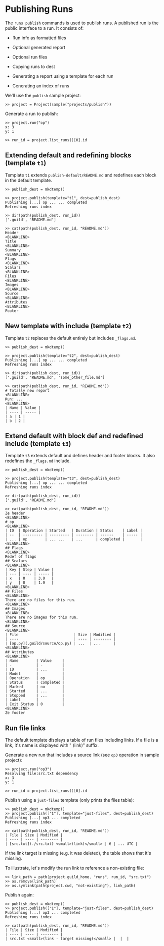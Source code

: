 # Publishing Runs

The `runs publish` commands is used to publish runs. A published run
is the public interface to a run. It consists of:

- Run info as formatted files
- Optional generated report
- Optional run files



- Copying runs to dest
- Generating a report using a template for each run
- Generating an index of runs

We'll use the `publish` sample project:

    >> project = Project(sample("projects/publish"))

Generate a run to publish:

    >> project.run("op")
    x: 3
    y: 1

    >> run_id = project.list_runs()[0].id

## Extending default and redefining blocks (template `t1`)

Template `t1` extends `publish-default/README.md` and redefines each
block in the default template.

    >> publish_dest = mkdtemp()

    >> project.publish(template="t1", dest=publish_dest)
    Publishing [...] op ... ... completed
    Refreshing runs index

    >> dir(path(publish_dest, run_id))
    ['.guild', 'README.md']

    >> cat(path(publish_dest, run_id, "README.md"))
    Header
    <BLANKLINE>
    Title
    <BLANKLINE>
    Summary
    <BLANKLINE>
    Flags
    <BLANKLINE>
    Scalars
    <BLANKLINE>
    Files
    <BLANKLINE>
    Images
    <BLANKLINE>
    Source
    <BLANKLINE>
    Attributes
    <BLANKLINE>
    Footer

## New template with include (template `t2`)

Template `t2` replaces the default entirely but includes `_flags.md`.

    >> publish_dest = mkdtemp()

    >> project.publish(template="t2", dest=publish_dest)
    Publishing [...] op ... ... completed
    Refreshing runs index

    >> dir(path(publish_dest, run_id))
    ['.guild', 'README.md', 'some_other_file.md']

    >> cat(path(publish_dest, run_id, "README.md"))
    # Totally new report
    <BLANKLINE>
    Run: ...
    <BLANKLINE>
    | Name | Value |
    | ---- | ----- |
    | a | 1 |
    | b | 2 |

## Extend default with block def and redefined include (template `t3`)

Template `t3` extends default and defines header and footer blocks. It
also redefines the `_flags.md` include.

    >> publish_dest = mkdtemp()

    >> project.publish(template="t3", dest=publish_dest)
    Publishing [...] op ... ... completed
    Refreshing runs index

    >> dir(path(publish_dest, run_id))
    ['.guild', 'README.md']

    >> cat(path(publish_dest, run_id, "README.md"))
    Ze header
    <BLANKLINE>
    # op
    <BLANKLINE>
    | ID  | Operation | Started   | Duration | Status    | Label |
    | --  | --------- | --------- | -------- | ------    | ----- |
    | ... | op        | ... ...   | ...      | completed |       |
    <BLANKLINE>
    ## Flags
    <BLANKLINE>
    Redef of flags
    ## Scalars
    <BLANKLINE>
    | Key | Step | Value |
    | --- | ---- | ----- |
    | x   | 0    | 3.0   |
    | y   | 0    | 1.0   |
    <BLANKLINE>
    ## Files
    <BLANKLINE>
    There are no files for this run.
    <BLANKLINE>
    ## Images
    <BLANKLINE>
    There are no images for this run.
    <BLANKLINE>
    ## Source
    <BLANKLINE>
    | File                         | Size | Modified |
    | ----                         | ---- | -------- |
    | [op.py](.guild/source/op.py) | ...  | ...      |
    <BLANKLINE>
    ## Attributes
    <BLANKLINE>
    | Name        | Value     |
    | -           | -         |
    | ID          | ...       |
    | Model       |           |
    | Operation   | op        |
    | Status      | completed |
    | Marked      | no        |
    | Started     | ...       |
    | Stopped     | ...       |
    | Label       |           |
    | Exit Status | 0         |
    <BLANKLINE>
    Ze footer

## Run file links

The default template displays a table of run files including links. If
a file is a link, it's name is displayed with " (link)" suffix.

Generate a new run that includes a source link (see `op3` operation in
sample project):

    >> project.run("op3")
    Resolving file:src.txt dependency
    x: 3
    y: 1

    >> run_id = project.list_runs()[0].id

Publish using a `just-files` template (only prints the files table):

    >> publish_dest = mkdtemp()
    >> project.publish(["1"], template="just-files", dest=publish_dest)
    Publishing [...] op3 ... completed
    Refreshing runs index

    >> cat(path(publish_dest, run_id, "README.md"))
    | File | Size | Modified |
    | ---- | ---- | -------- |
    | [src.txt](./src.txt) <small>(link)</small> | 6 | ... UTC |

If the link target is missing (e.g. it was deleted), the table shows
that it's missing.

To illustrate, let's modify the run link to reference a non-existing
file:

    >> link_path = path(project.guild_home, "runs", run_id, "src.txt")
    >> os.remove(link_path)
    >> os.symlink(path(project.cwd, "not-existing"), link_path)

Publish again:

    >> publish_dest = mkdtemp()
    >> project.publish(["1"], template="just-files", dest=publish_dest)
    Publishing [...] op3 ... completed
    Refreshing runs index

    >> cat(path(publish_dest, run_id, "README.md"))
    | File | Size | Modified |
    | ---- | ---- | -------- |
    | src.txt <small>(link - target missing)</small> |  |  |
